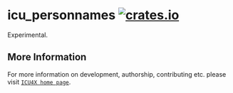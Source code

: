 # icu_personnames [![crates.io](https://img.shields.io/crates/v/icu_personnames)](https://crates.io/crates/icu_personnames)

<!-- cargo-rdme start -->

Experimental.

<!-- cargo-rdme end -->

## More Information

For more information on development, authorship, contributing etc. please visit [`ICU4X home page`](https://github.com/unicode-org/icu4x).
